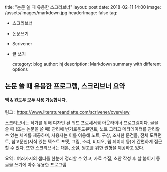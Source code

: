 title: "논문 쓸 때 유용한 스크리브너"
layout: post
date: 2018-02-11 14:00
image: /assets/images/markdown.jpg
headerImage: false
tag:

- 스크리브너

- 논문쓰기

- Scrivener

- 글 쓰기

  category: blog
  author: hj
  description: Markdown summary with different options



## 논문 쓸 때 유용한 프로그램, 스크리브너 요약

#### **맥 & 윈도우 모두 사용 가능합니다.**

링크 : https://www.literatureandlatte.com/scrivener/overview

스크리브너는 작가를 위해 디자인 된 워드 프로세서겸 아웃라이너 프로그램이다. 글을 쓸 때 (또는 논문을 쓸 때) 관리에 번거로운도큐먼트, 노트 그리고 메타데이터를 관리할 수 있는 체계를 제공하며, 사용자는 이를 이용해 노트, 구상, 조사한 문건들, 전체 도큐먼트, 참고문헌(서식 있는 텍스트 포맷, 그림, 소리, 비디오, 웹 페이지 등)에 간편하게 접근할 수 있다. 또한 스크리브너는 대본, 소설, 원고를 위한 원형을 제공하고 있다. 

요약 : 여러가지의 챕터를 한눈에 정리할 수 있고, 자료 수집, 초안 작성 후 살 붙이기 등 글을 쓰기에 아주 유용한 프로그램 



